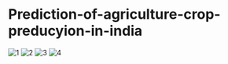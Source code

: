 # Prediction-of-agriculture-crop-preducyion-in-india
![1](https://github.com/ObulaSaraswathi/Prediction-of-agriculture-crop-preducyion-in-india/assets/113244386/961e94dc-9d59-44f9-a074-8255a1baf945)
![2](https://github.com/ObulaSaraswathi/Prediction-of-agriculture-crop-preducyion-in-india/assets/113244386/02d8cf56-771c-47d3-bd86-258c4a283f6e)
![3](https://github.com/ObulaSaraswathi/Prediction-of-agriculture-crop-preducyion-in-india/assets/113244386/aa8d0a34-62e2-410b-a3fb-808b8cb3c079)
![4](https://github.com/ObulaSaraswathi/Prediction-of-agriculture-crop-preducyion-in-india/assets/113244386/1be277fd-9e8c-4696-aaa1-a33e79b88a2a)
